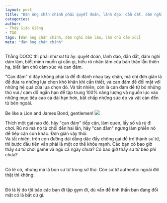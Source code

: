```yaml
---
layout: post
title: "Đàn ông chân chính phải quyết đoán, lãnh đạo, dẫn dắt, dám nghĩ dám làm"
categories:
author:
- Thầy Giáo Giảng
- TGG
tags: [Đàn ông chân chính, dám nghĩ dám làm, làm chủ cảm xúc]
meta: "đàn ông chân chính"
---
```

Thằng DOCC thì phải như sư tử ấy: quyết đoán, lãnh đạo, dẫn dắt, dám nghĩ dám làm, biết mình muốn gì cần gì, hiểu rõ nhân tâm của bản thân lẫn thiên hạ, biết làm chủ cảm xúc và can đảm.

"Can đảm" ở đây không phải là để đi đánh nhau tay chân, mà chỉ đơn giản là để đưa ra những lựa chọn khó khăn khi cần thiết, và can đảm để đối mặt với những hệ quả của lựa chọn đó.
Và tất nhiên, còn là can đảm để từ bỏ những thú vui / cám dỗ ngắn hạn để tập trung 100% năng lượng và nguồn lực vào những mục tiêu cao cả dài hạn hơn, bất chấp những sức ép và vật cản đến từ bên ngoài.

Be like a Lion and James Bond, gentlemen!
<img src="https://scontent-hkg4-1.xx.fbcdn.net/v/t1.6435-9/121114664_441219746845264_4484418428005930744_n.jpg?_nc_cat=100&ccb=1-3&_nc_sid=730e14&_nc_ohc=B7ckg7AeDQgAX899h_m&_nc_ht=scontent-hkg4-1.xx&oh=cdeb6c80d01de34e1ae68fe811185beb&oe=6129A7B4" /><!--excerpt.s-->
<div class="post-copyright"><div class="content">Thích một gái nào đó, hãy "can đảm" tiếp cận, làm quen, lấy số và rủ đi chơi. Rủ nó mà nó từ chối đến hai lần, hãy "can đảm" ngưng làm phiền nó để tiếp cận con khác. Đơn giản vậy thôi.</div></div>
<div class="post-copyright"><div class="content">Và tất nhiên, trên con đường dài dằng dặc đầy chông gai để trở thành sư tử, thì bước đầu tiên vẫn phải là một cơ thể khỏe mạnh. Các bạn có bao giờ thấy sư tử chơi game và ngủ cả ngày chưa? Có bao giờ thấy sư tử béo phì chưa?<br /><br />

Có lẽ có, nhưng mà là bọn sư tử trong sở thú. Còn sư tử authentic ngoài đời thật thì không.<br /><br />

Đó là lý do tôi bảo các bạn đi tập gym đi, dù vấn đề tinh thần bạn đang đối mặt có là bất cứ gì.</div></div>